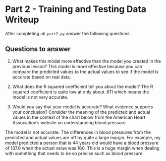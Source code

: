 # Part 2 - Training and Testing Data Writeup

After completing `a6_part2.py` answer the following questions

## Questions to answer

1. What makes this model more effective than the model you created in the previous lesson?
This model is more effective because you can compare the predicted values to the actual values to see if the model is accurate based on real data.

2. What does the R squared coefficient tell you about the model?
The R squared coefficient is quite low at only about .611 which means the model is not very accurate.

3. Would you say that your model is accurate? What evidence supports your conclusion? Consider the meaning of the predicted and actual values in the context of the chart below from the American Heart Association’s website on understanding blood pressure.

The model is not accurate. The differences in blood pressures from the predicted and actual values are off by quite a large margin. For example, my model predicted a person that is 44 years old would have a blood pressure of 137.6 when the actual value was 160. This is a huge margin when dealing with something that needs to be so precise such as blood pressure.